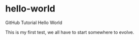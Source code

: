 # hello-world
GitHub Tutorial Hello World

This is my first test, we all have to start somewhere to evolve.
